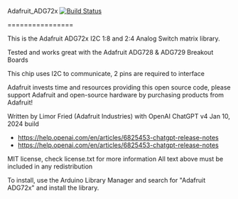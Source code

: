 Adafruit_ADG72x [![Build Status](https://github.com/adafruit/Adafruit_ADG72x/workflows/Arduino%20Library%20CI/badge.svg)](https://github.com/adafruit/Adafruit_ADG72x/actions)

================

This is the Adafruit ADG72x I2C 1:8 and 2:4 Analog Switch matrix library.

Tested and works great with the Adafruit ADG728 & ADG729 Breakout Boards

This chip uses I2C to communicate, 2 pins are required to interface

Adafruit invests time and resources providing this open source code, please support Adafruit and open-source hardware by purchasing products from Adafruit!

Written by Limor Fried (Adafruit Industries) with OpenAI ChatGPT v4 Jan 10, 2024 build
  * https://help.openai.com/en/articles/6825453-chatgpt-release-notes
  * https://help.openai.com/en/articles/6825453-chatgpt-release-notes

MIT license, check license.txt for more information
All text above must be included in any redistribution

To install, use the Arduino Library Manager and search for "Adafruit ADG72x" and install the library.
